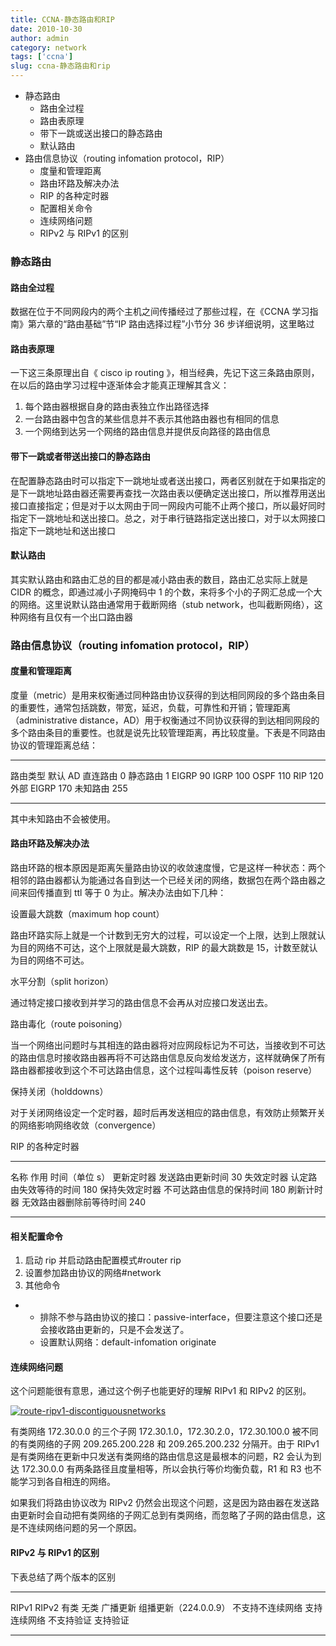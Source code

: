 ```yaml
---
title: CCNA-静态路由和RIP
date: 2010-10-30
author: admin
category: network
tags: ['ccna']
slug: ccna-静态路由和rip
---
```


- 静态路由
  - 路由全过程
  - 路由表原理
  - 带下一跳或送出接口的静态路由
  - 默认路由
- 路由信息协议（routing infomation protocol，RIP）
  - 度量和管理距离
  - 路由环路及解决办法
  - RIP 的各种定时器
  - 配置相关命令
  - 连续网络问题
  - RIPv2 与 RIPv1 的区别

### 静态路由

#### 路由全过程

数据在位于不同网段内的两个主机之间传播经过了那些过程，在《CCNA 学习指南》第六章的“路由基础”节“IP 路由选择过程”小节分 36 步详细说明，这里略过

#### 路由表原理

一下这三条原理出自《 cisco ip routing
》，相当经典，先记下这三条路由原则，在以后的路由学习过程中逐渐体会才能真正理解其含义：

1.  每个路由器根据自身的路由表独立作出路径选择
2.  一台路由器中包含的某些信息并不表示其他路由器也有相同的信息
3.  一个网络到达另一个网络的路由信息并提供反向路径的路由信息

#### 带下一跳或者带送出接口的静态路由

在配置静态路由时可以指定下一跳地址或者送出接口，两者区别就在于如果指定的是下一跳地址路由器还需要再查找一次路由表以便确定送出接口，所以推荐用送出接口直接指定；但是对于以太网由于同一网段内可能不止两个接口，所以最好同时指定下一跳地址和送出接口。总之，对于串行链路指定送出接口，对于以太网接口指定下一跳地址和送出接口

#### 默认路由

其实默认路由和路由汇总的目的都是减小路由表的数目，路由汇总实际上就是 CIDR 的概念，即通过减小子网掩码中 1 的个数，来将多个小的子网汇总成一个大的网络。这里说默认路由通常用于截断网络（stub
network，也叫截断网络），这种网络有且仅有一个出口路由器

### 路由信息协议（routing infomation protocol，RIP）

#### 度量和管理距离

度量（metric）是用来权衡通过同种路由协议获得的到达相同网段的多个路由条目的重要性，通常包括跳数，带宽，延迟，负载，可靠性和开销；管理距离（administrative
distance，AD）用于权衡通过不同协议获得的到达相同网段的多个路由条目的重要性。也就是说先比较管理距离，再比较度量。下表是不同路由协议的管理距离总结：

---

路由类型 默认 AD
直连路由 0
静态路由 1
EIGRP 90
IGRP 100
OSPF 110
RIP 120
外部 EIGRP 170
未知路由 255

---

其中未知路由不会被使用。

#### 路由环路及解决办法

路由环路的根本原因是距离矢量路由协议的收敛速度慢，它是这样一种状态：两个相邻的路由器都认为能通过各自到达一个已经关闭的网络，数据包在两个路由器之间来回传播直到 ttl 等于 0 为止。解决办法由如下几种：

设置最大跳数（maximum hop count）

路由环路实际上就是一个计数到无穷大的过程，可以设定一个上限，达到上限就认为目的网络不可达，这个上限就是最大跳数，RIP 的最大跳数是 15，计数至就认为目的网络不可达。

水平分割（split horizon）

通过特定接口接收到并学习的路由信息不会再从对应接口发送出去。

路由毒化（route poisoning）

当一个网络出问题时与其相连的路由器将对应网段标记为不可达，当接收到不可达的路由信息时接收路由器再将不可达路由信息反向发给发送方，这样就确保了所有路由器都接收到这个不可达路由信息，这个过程叫毒性反转（poison
reserve）

保持关闭（holddowns）

对于关闭网络设定一个定时器，超时后再发送相应的路由信息，有效防止频繁开关的网络影响网络收敛（convergence）

RIP 的各种定时器

---

名称 作用 时间（单位 s）
更新定时器 发送路由更新时间 30
失效定时器 认定路由失效等待的时间 180
保持失效定时器 不可达路由信息的保持时间 180
刷新计时器 无效路由器删除前等待时间 240

---

#### 相关配置命令

1.  启动 rip 并启动路由配置模式\#router rip
2.  设置参加路由协议的网络\#network
3.  其他命令

- - 排除不参与路由协议的接口：passive-interface，但要注意这个接口还是会接收路由更新的，只是不会发送了。
  - 设置默认网络：default-infomation originate

#### 连续网络问题

这个问题能很有意思，通过这个例子也能更好的理解 RIPv1 和 RIPv2 的区别。

[![route-ripv1-discontiguousnetworks](/wp-content/uploads/2010/10/route-ripv1-discontiguousnetworks.jpg 'route-ripv1-discontiguousnetworks')](/wp-content/uploads/2010/10/route-ripv1-discontiguousnetworks.jpg)

有类网络 172.30.0.0 的三个子网 172.30.1.0，172.30.2.0，172.30.100.0 被不同的有类网络的子网 209.265.200.228 和 209.265.200.232 分隔开。由于 RIPv1 是有类网络在更新中只发送有类网络的路由信息这是最根本的问题，R2 会认为到达 172.30.0.0 有两条路径且度量相等，所以会执行等价均衡负载，R1 和 R3 也不能学习到各自相连的网络。

如果我们将路由协议改为 RIPv2 仍然会出现这个问题，这是因为路由器在发送路由更新时会自动把有类网络的子网汇总到有类网络，而忽略了子网的路由信息，这是不连续网络问题的另一个原因。

#### RIPv2 与 RIPv1 的区别

下表总结了两个版本的区别

---

RIPv1 RIPv2
有类 无类
广播更新 组播更新（224.0.0.9）
不支持不连续网络 支持连续网络
不支持验证 支持验证

---
